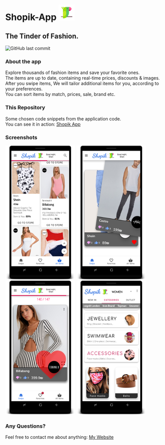 # Shopik-App <img alt="blah" src="images/ic_shopik2.png" width="50" height="50"></img>
## The Tinder of Fashion.

![GitHub last commit](https://img.shields.io/github/last-commit/eitangoren/Shopik-Android)

### About the app
Explore thousands of fashion items and save your favorite ones.<br>
The items are up to date, containing real-time prices, discounts & images.<br>
After you swipe items, We will tailor additional items for you, according to your preferences.<br>
You can sort items by match, prices, sale, brand etc.<br>

### This Repository
Some chosen code snippets from the application code.<br>
You can see it in action: <a href="https://play.google.com/store/apps/details?id=com.eitan.shopik">Shopik App</a>

### Screenshots

<img alt="blah" src="images/7.png" width="220" height="420"></img>
<img alt="blah" src="images/10.png" width="220" height="420"></img>
<img alt="blah" src="images/3.png" width="220" height="420"></img>
<img alt="blah" src="images/4.png" width="220" height="420"></img>

### Any Questions?
Feel free to contact me about anything: <a href="http://www.eitangoren.com/#getintouch"> My Website </a>


